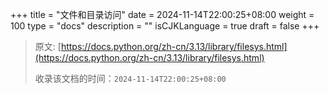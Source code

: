 +++
title = "文件和目录访问"
date = 2024-11-14T22:00:25+08:00
weight = 100
type = "docs"
description = ""
isCJKLanguage = true
draft = false
+++

> 原文: [https://docs.python.org/zh-cn/3.13/library/filesys.html](https://docs.python.org/zh-cn/3.13/library/filesys.html)
>
> 收录该文档的时间：`2024-11-14T22:00:25+08:00`
